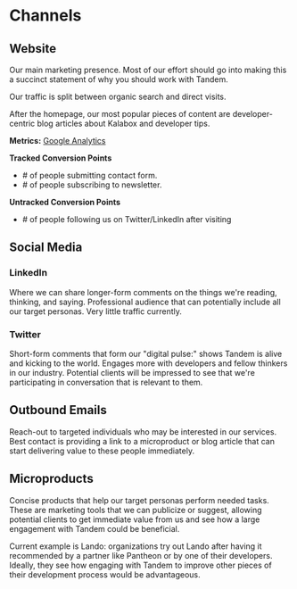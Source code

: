 # Channels

## Website

Our main marketing presence. Most of our effort should go into making this a succinct statement of why you should work with Tandem.

Our traffic is split between organic search and direct visits.

After the homepage, our most popular pieces of content are developer-centric blog articles about Kalabox and developer tips.

**Metrics:**
[Google Analytics](https://analytics.google.com/analytics/web/#embed/report-home/a74237404w125090739p129433051)

**Tracked Conversion Points**

- \# of people submitting contact form.
- \# of people subscribing to newsletter.

**Untracked Conversion Points**

- \# of people following us on Twitter/LinkedIn after visiting


## Social Media

### LinkedIn

Where we can share longer-form comments on the things we're reading, thinking, and saying. Professional audience that can potentially include all our target personas. Very little traffic currently.

### Twitter

Short-form comments that form our "digital pulse:" shows Tandem is alive and kicking to the world. Engages more with developers and fellow thinkers in our industry. Potential clients will be impressed to see that we're participating in conversation that is relevant to them.

## Outbound Emails

Reach-out to targeted individuals who may be interested in our services. Best contact is providing a link to a microproduct or blog article that can start delivering value to these people immediately.

## Microproducts

Concise products that help our target personas perform needed tasks. These are marketing tools that we can publicize or suggest, allowing potential clients to get immediate value from us and see how a large engagement with Tandem could be beneficial.

Current example is Lando: organizations try out Lando after having it recommended by a partner like Pantheon or by one of their developers. Ideally, they see how engaging with Tandem to improve other pieces of their development process would be advantageous. 
